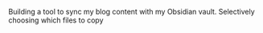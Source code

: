 Building a tool to sync my blog content with my Obsidian vault. Selectively choosing which files to copy
